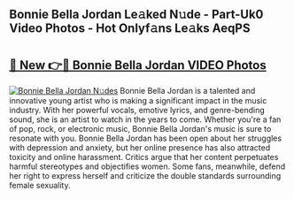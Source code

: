 ## Bonnie Bella Jordan Le𝚊ked N𝚞de - Part-Uk0 Video Photos - Hot Onlyf𝚊ns Le𝚊ks AeqPS

# <h2><a href="http://ab30661.deff.icu/?id=Bonnie+Bella+Jordan">🔗 New 👉🔴 Bonnie Bella Jordan VIDEO Photos</a></h2>

[![Bonnie Bella Jordan N𝚞des](https://i.imgur.com/rIISA9y.gif)](http://ab30661.deff.icu/?id=Bonnie+Bella+Jordan)
Bonnie Bella Jordan is a talented and innovative young artist who is making a significant impact in the music industry. With her powerful vocals, emotive lyrics, and genre-bending sound, she is an artist to watch in the years to come. Whether you're a fan of pop, rock, or electronic music, Bonnie Bella Jordan's music is sure to resonate with you. Bonnie Bella Jordan has been open about her struggles with depression and anxiety, but her online presence has also attracted toxicity and online harassment. Critics argue that her content perpetuates harmful stereotypes and objectifies women. Some fans, meanwhile, defend her right to express herself and criticize the double standards surrounding female sexuality.
